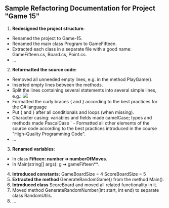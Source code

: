 ## Sample Refactoring Documentation for Project "Game 15"

1. **Redesigned the project structure**:
  - Renamed the project to Game-15.
  - Renamed the main class Program to GameFifteen.
  - Extracted each class in a separate file with a good name: GameFifteen.cs, Board.cs, Point.cs.
  - ... 

2. **Reformatted the source code:**
  - Removed all unneeded empty lines, e.g. in the method PlayGame().
  - Inserted empty lines between the methods.
  - Split the lines containing several statements into several simple lines, e.g.:
  <img src="http://i.imgur.com/l3LeDI3.png?1"></img>
  - Formatted the curly braces { and } according to the best practices for the C# language
  - Put { and } after all conditionals and loops (when missing).
  - Character casing: variables and fields made camelCase; types and methods made PascalCase
` - Formatted all other elements of the source code according to the best practices introduced in the course "High-Quality Programming Code".
  - …
3. **Renamed variables**:
  - In class **Fifteen: number ➔ numberOfMoves**.
  - In Main(string[] args): g ➔ gameFifteen**.
4. **Introduced constants:**
GameBoardSize = 4
ScoreBoardSize = 5
5. **Extracted the method** GenerateRandomGame() from the method Main().
6. **Introduced class** ScoreBoard and moved all related functionality in it.
7. Moved method GenerateRandomNumber(int start, int end) to separate class RandomUtils.
8. …

